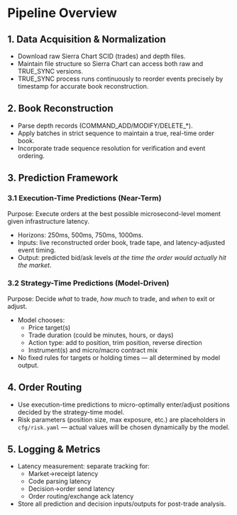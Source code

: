 # Pipeline Overview

## 1. Data Acquisition & Normalization
- Download raw Sierra Chart SCID (trades) and depth files.
- Maintain file structure so Sierra Chart can access both raw and TRUE_SYNC versions.
- TRUE_SYNC process runs continuously to reorder events precisely by timestamp for accurate book reconstruction.

## 2. Book Reconstruction
- Parse depth records (COMMAND_ADD/MODIFY/DELETE_*).
- Apply batches in strict sequence to maintain a true, real-time order book.
- Incorporate trade sequence resolution for verification and event ordering.

## 3. Prediction Framework

### 3.1 Execution-Time Predictions (Near-Term)
Purpose: Execute orders at the best possible microsecond-level moment given infrastructure latency.
- Horizons: 250ms, 500ms, 750ms, 1000ms.
- Inputs: live reconstructed order book, trade tape, and latency-adjusted event timing.
- Output: predicted bid/ask levels *at the time the order would actually hit the market*.

### 3.2 Strategy-Time Predictions (Model-Driven)
Purpose: Decide *what* to trade, *how much* to trade, and *when* to exit or adjust.
- Model chooses:
  - Price target(s)
  - Trade duration (could be minutes, hours, or days)
  - Action type: add to position, trim position, reverse direction
  - Instrument(s) and micro/macro contract mix
- No fixed rules for targets or holding times — all determined by model output.

## 4. Order Routing
- Use execution-time predictions to micro-optimally enter/adjust positions decided by the strategy-time model.
- Risk parameters (position size, max exposure, etc.) are placeholders in `cfg/risk.yaml` — actual values will be chosen dynamically by the model.

## 5. Logging & Metrics
- Latency measurement: separate tracking for:
  - Market→receipt latency
  - Code parsing latency
  - Decision→order send latency
  - Order routing/exchange ack latency
- Store all prediction and decision inputs/outputs for post-trade analysis.
